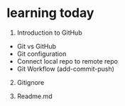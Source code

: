# learning today

1. Introduction to GitHub

- Git vs GitHub
- Git configuration 
- Connect local repo to remote repo
- Git Workflow (add-commit-push)

2. Gitignore 

3. Readme.md
